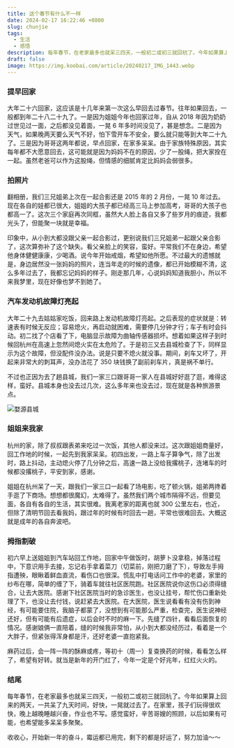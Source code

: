 ```yaml
---
title: 这个春节有什么不一样
date: 2024-02-17 16:22:46 +0800
slug: chunjie
tags:
  - 生活
  - 感悟
description: 每年春节，在老家最多也就呆三四天，一般初二或初三就回杭了。今年如果算上回来的两天，一共呆了九天时间，好快，一晃就过去了。在家里，孩子们玩得很欢快，晚上越晚睡越兴奋，作业也不写。感觉蛮好，辛苦哥嫂的照顾，以后如果有可能，也希望能多呆呆多聚聚。
draft: false
image: https://img.koobai.com/article/20240217_IMG_1443.webp
---
```

### 提早回家 
大年二十六回家，这应该是十几年来第一次这么早回去过春节。往年如果回去，一般都到年二十八二十九了。一是因为姐姐今年也回家过年，自从 2018 年因为奶奶过世见过一面，之后都没见着面，一晃 6 年多时间没见了，甚是想念。二是因为天气，如果晚两天要么天气不好，怕下雪开车不安全，要么就只能等到大年二十九了。三是因为哥哥这两年都说，早点回家，在家多呆呆。由于家族特殊原因，其实每年都不大愿意回去，这可能就是因为妈妈不在的原因，少了一股绳，把大家拴在一起。虽然老爸可以作为这股绳，但情感的细腻肯定比妈妈会弱很多。

### 拍照片  
翻相册，我们三兄姐弟上次在一起合影还是 2015 年的 2 月份，一晃 10 年过去。现在各自的娃都已很大，姐姐的大孩子都已经高三马上参加高考，哥哥的大孩子也都高一了。这次三个家庭再次同框，虽然大人脸上各自又多了些岁月的痕迹，我都光头了，但能聚一块就是幸福。

印象中，从小到大都没跟父亲一起合影过，更别说我们三兄姐弟一起跟父亲合影了，这次算弥补了这个缺失。看父亲脸上的笑容，蛮好。平常我们不在身边，希望他身体健健康康，少喝酒。说今年开始戒烟，希望如他所愿。不过最大的遗憾就是，身边居然没一张妈妈的照片，连当年走的时候的遗像，都已开始模糊不清，这么多年过去了，我都忘记妈妈的样子。刚走那几年，心说妈妈知道我胆小，所以不来我梦里，现在好像也梦不到她了。

### 汽车发动机故障灯亮起
大年二十九去姑姑家吃饭，回来路上发动机故障灯亮起。之后表现的症状就是：转速表有时候无反应；容易熄火，再启动就困难，需要停几分钟才行；车子有时会抖动。初二找了个店看了下，电脑显示故障为曲轴传感器损坏。想着如果这样子到时候回杭州在高速上忽然间熄火实在太危险了。于是初三又去县城检查了下，同样显示为这个故障，但没配件没办法。说是只要不熄火就没事。期间，刹车又坏了，开起来非常大的刺耳声，没办法花了 350 块钱换了副前刹车片，真是祸不单行。

不过也正因为去了趟县城，我们一家三口跟哥哥一家人在县城好好逛了逛，难得这样，蛮好。县城本身也没去过几次，这么多年来也没去过，现在就是各种旅游景点。

![婺源县城](https://img.koobai.com/article/20240217_6563.webp)

### 姐姐来我家
杭州的家，除了叔叔跟表弟来吃过一次饭，其他人都没来过。这次跟姐姐商量好，回工作地的时候，一起先到我家呆呆。初四出发，一路上车子算争气，除了出发时，路上抖动，主动熄火停了几分钟之后，高速一路上没给我撂桃子，连堵车的时候都没撂桃子，平安到家，感谢。

姐姐在杭州呆了一天，跟我们一家三口一起看了场电影，吃了顿火锅，姐弟两搀着手逛了下商场。想想都很魔幻，太难得了。虽然我们两个城市隔得不远，但要见面，各自有各自的生活，其实很难。我离老家的距离也就 300 公里左右，也近，但除了清明节回去看我妈，跟过年的时候有时回去一趟，平常也很难回去。大概这就是成年的各自奔波吧。

### 拇指割破
初六早上送姐姐到汽车站回工作地，回家中午做饭时，胡萝卜没拿稳，掉落过程中，下意识用手去接，忘记右手拿着菜刀（切菜前，刚把刀磨了下），导致左手拇指遭殃，眼瞅着鲜血直流，看伤口也很深。慌乱中打电话问工作中的老婆，家里的纱布在哪，简单的缠了下，骑着车就往社区医院跑。社区医院说你这伤口必须得缝合，让去大医院。感谢下社区医院当时的急诊医生，也没让挂号，帮忙伤口重新处理了下，也没让去付钱，说赶紧去大医院。在大医院，医生说看看有没有伤到神经，有可能要住院，我脑子都蒙了，没想到有可能那么严重，检查完，医生说神经还好，但有可能有后遗症，以后会时不时的麻一下。先缝了四针，看看后面恢复的情况。感谢娘俩一直陪着，缝的时候我非常怕，从小到大都没经历过，看着是一个大胖子，但紧张得浑身都是汗，还好老婆一直抱紧我。

麻药过后，会一阵一阵的酥麻或疼，等初十（周一）复查换药的时候，看看怎么样了，希望有好转。就当是新年的开门红了，今年一定是个好兆年，红红火火的。

### 结尾
每年春节，在老家最多也就呆三四天，一般初二或初三就回杭了。今年如果算上回来的两天，一共呆了九天时间，好快，一晃就过去了。在家里，孩子们玩得很欢快，晚上越晚睡越兴奋，作业也不写。感觉蛮好，辛苦哥嫂的照顾，以后如果有可能，也希望能多呆呆多聚聚。

收收心，开始新一年的奋斗，霉运都已用完，剩下的都是好运了，努力加油～～